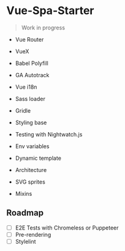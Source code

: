 # Vue-Spa-Starter

> Work in progress

- Vue Router
- VueX
- Babel Polyfill
- GA Autotrack
- Vue i18n
- Sass loader
- Gridle

- Styling base
- Testing with Nightwatch.js
- Env variables
- Dynamic template
- Architecture
- SVG sprites
- Mixins


## Roadmap

- [ ] E2E Tests with Chromeless or Puppeteer
- [ ] Pre-rendering
- [ ] Stylelint
